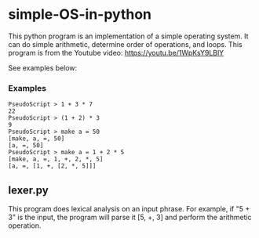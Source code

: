 # simple-OS-in-python

This python program is an implementation of a simple operating system. It can do simple arithmetic, determine order of operations, and loops. This program is from the Youtube video: https://youtu.be/1WpKsY9LBlY

See examples below:

### Examples

```
PseudoScript > 1 + 3 * 7
22
PseudoScript > (1 + 2) * 3
9
PseudoScript > make a = 50
[make, a, =, 50]
[a, =, 50]
PseudoScript > make a = 1 + 2 * 5
[make, a, =, 1, +, 2, *, 5]
[a, =, [1, +, [2, *, 5]]]
```

## lexer.py

This program does lexical analysis on an input phrase.
For example, if "5 + 3" is the input, the program will parse it [5, +, 3] and perform the arithmetic operation.